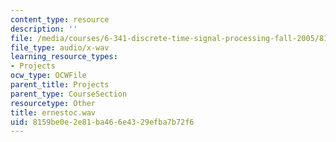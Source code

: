 ```yaml
---
content_type: resource
description: ''
file: /media/courses/6-341-discrete-time-signal-processing-fall-2005/8159be0e2e81ba466e4329efba7b72f6_ernestoc.wav
file_type: audio/x-wav
learning_resource_types:
- Projects
ocw_type: OCWFile
parent_title: Projects
parent_type: CourseSection
resourcetype: Other
title: ernestoc.wav
uid: 8159be0e-2e81-ba46-6e43-29efba7b72f6
---
```

